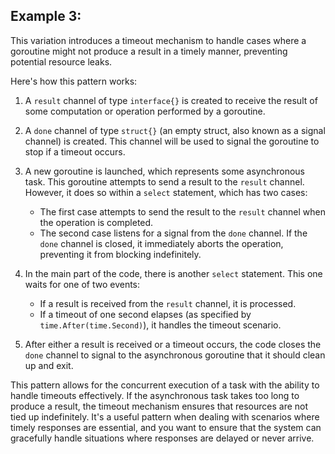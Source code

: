 ## Example 3:

This variation introduces a timeout mechanism to handle cases where a goroutine might not produce a result in a timely manner, preventing potential resource leaks.

Here's how this pattern works:

1. A `result` channel of type `interface{}` is created to receive the result of some computation or operation performed by a goroutine.

2. A `done` channel of type `struct{}` (an empty struct, also known as a signal channel) is created. This channel will be used to signal the goroutine to stop if a timeout occurs.

3. A new goroutine is launched, which represents some asynchronous task. This goroutine attempts to send a result to the `result` channel. However, it does so within a `select` statement, which has two cases:
    - The first case attempts to send the result to the `result` channel when the operation is completed.
    - The second case listens for a signal from the `done` channel. If the `done` channel is closed, it immediately aborts the operation, preventing it from blocking indefinitely.

4. In the main part of the code, there is another `select` statement. This one waits for one of two events:
    - If a result is received from the `result` channel, it is processed.
    - If a timeout of one second elapses (as specified by `time.After(time.Second)`), it handles the timeout scenario.

5. After either a result is received or a timeout occurs, the code closes the `done` channel to signal to the asynchronous goroutine that it should clean up and exit.

This pattern allows for the concurrent execution of a task with the ability to handle timeouts effectively. If the asynchronous task takes too long to produce a result, the timeout mechanism ensures that resources are not tied up indefinitely. It's a useful pattern when dealing with scenarios where timely responses are essential, and you want to ensure that the system can gracefully handle situations where responses are delayed or never arrive.
